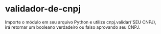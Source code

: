 # validador-de-cnpj
<p>
  Importe o módulo em seu arquivo Python e utilize cnpj.validar('SEU CNPJ), irá retornar um booleano verdadeiro ou falso aprovando seu CNPJ.  
</p>
